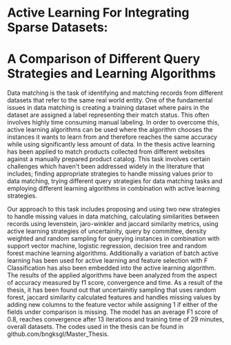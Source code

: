 # Active Learning For Integrating Sparse Datasets: 
# A Comparison of Different Query Strategies and Learning Algorithms

Data matching is the task of identifying and matching records from different datasets that refer to the same real world entity. One of the fundamental issues in data matching is creating a training dataset where pairs in the dataset are assigned a label representing their match status. This often involves highly time consuming manual labeling. In order to overcome this, active learning algorithms can be used where the algorithm chooses the instances it wants to learn from and therefore reaches the same accuracy while using significantly less amount of data. In the thesis active learning has been applied to match products collected from different websites against a manually prepared product catalog. This task involves certain challenges which haven't been addressed widely in the literature that includes; finding appropriate strategies to handle missing values prior to data matching, trying different query strategies for data matching tasks and employing different learning algorithms in combination with active learning strategies. 

Our approach to this task includes proposing and using two new strategies to handle missing values in data matching, calculating similarities between records using levenstein, jaro-winkler and jaccard similarity metrics, using active learning strategies of uncertainity, query by committee, density weighted and random sampling for querying instances in combination with support vector machine, logistic regression, decision tree and random forest machine learning algorithms. Additionally a variation of batch active learning has been used for active learning and feature selection with F Classification has also been embedded into the active learning algorithm. The results of the applied algorithms have been analyzed from the aspect of accuracy measured by f1 score, convergence and time. As a result of the thesis, it has been found out that uncertainitiy sampling that uses random forest, jaccard similarity calculated features and handles missing values by adding new columns to the feature vector while assigning 1 if either of the fields under comparison is missing. The model has an average F1 score of 0.8, reaches convergence after 13 iterations and training time of 29 minutes, overall datasets. The codes used in the thesis can be found in github.com/bngksgl/Master\_Thesis. 
